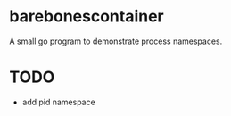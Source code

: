 # barebonescontainer
A small go program to demonstrate process namespaces. 


# TODO

* add pid namespace